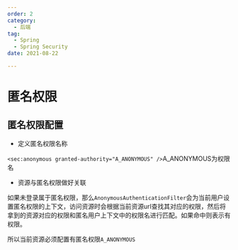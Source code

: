 ```yaml
---
order: 2
category:
  - 后端
tag:
  - Spring
  - Spring Security
date: 2021-08-22

---
```

# 匿名权限

## 匿名权限配置

- 定义匿名权限名称

`<sec:anonymous granted-authority="A_ANONYMOUS" />`A_ANONYMOUS为权限名


- 资源与匿名权限做好关联

如果未登录属于匿名权限，那么`AnonymousAuthenticationFilter`会为当前用户设置匿名权限的上下文，访问资源时会根据当前资源url查找其对应的权限，然后将拿到的资源对应的权限和匿名用户上下文中的权限名进行匹配。如果命中则表示有权限。

所以当前资源必须配置有匿名权限`A_ANONYMOUS`


